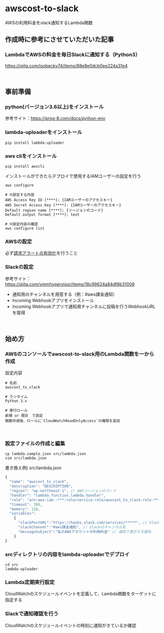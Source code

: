 # awscost-to-slack
 AWSの利用料金をslack通知するLambda関数

## 作成時に参考にさせていただいた記事
### LambdaでAWSの料金を毎日Slackに通知する（Python3）
https://qiita.com/isobecky74/items/88e8e0dcb0ee224a31e4

<br>

## 事前準備
### python(バージョン3.6以上)をインストール
参考サイト：https://prog-8.com/docs/python-env

### lambda-uploaderをインストール
```
pip install lambda-uploader 
```
### aws cliをインストール
```
pip install awscli
```

インストールができたらデプロイで使用するIAMユーザーの設定を行う
```
aws configure

# ※設定する内容
AWS Access Key ID [****]: {IAMユーザーのアクセスキー}
AWS Secret Access Key [****]: {IAMユーザーのアクセスキー}
Default region name [****]: {リージョンのコード}
Default output format [****]: text

# ※設定内容の確認
aws configure list
```
### AWSの設定
必ず[請求アラートの有効化](https://docs.aws.amazon.com/ja_jp/AmazonCloudWatch/latest/monitoring/monitor_estimated_charges_with_cloudwatch.html#turning_on_billing_metrics)を行うこと

### Slackの設定
参考サイト：https://qiita.com/vmmhypervisor/items/18c99624a84df8b31008
- 通知用のチャンネルを用意する（例：#aws課金通知）
- Incoming Webhookアプリをインストール
- Incoming Webhookアプリで通知用チャンネルに投稿を行うWebhookURLを取得

<br>

## 始め方
### AWSのコンソールでawscost-to-slack用のLambda関数を一から作成

設定内容
```
# 名前
awscost_to_slack

# ランタイム
Python 3.x

# 実行ロール
新規 or 既存　で設定
関数作成後、ロールに`CloudWatchReadOnlyAccess`の権限を追加
```

<br>

### 設定ファイルの作成と編集
```
cp lambda.sample.json src/lambda.json 
vim src/lambda.json
```

書き換え例) 
src/lambda.json
```js
{
  "name": "awscost_to_slack",
  "description": "DESCRIPTION",
  "region": "ap-northeast-1", // AWSリージョンのコード
  "handler": "lambda_function.lambda_handler",
  "role": "arn:aws:iam::***:role/service-role/awscost_to_slack-role-***", // 実行ロールのARN
  "timeout": 300,
  "memory": 128,
  "variables":
    {
      "slackPostURL":"https://hooks.slack.com/services/*****", // SlackのWebhookURL
      "slackChannel":"#aws課金通知", // Slackのチャンネル名
      "messageSubject":"私のAWSアカウントの利用料金" // 通知で表示する題名
    }
}
```


### srcディレクトリの内容をlambda-uploaderでデプロイ
```
cd src
lambda-uploader
```

### Lambda定期実行設定
CloudWatchのスケジュールイベントを定義して、Lambda関数をターゲットに指定する

### Slackで通知確認を行う
CloudWatchのスケジュールイベントの時刻に通知がきているか確認




